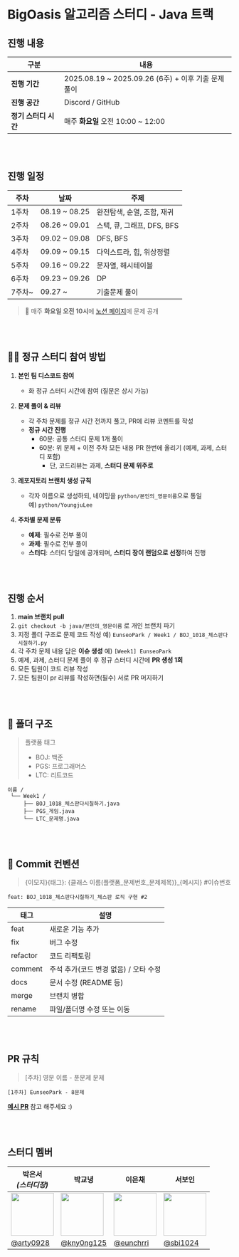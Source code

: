 # BigOasis 알고리즘 스터디 - Java 트랙

## 진행 내용

| 구분            | 내용                                          |
| ------------- | ------------------------------------------- |
| **진행 기간**     | 2025.08.19 \~ 2025.09.26 (6주) + 이후 기출 문제 풀이 |
| **진행 공간**     | Discord / GitHub                            |
| **정기 스터디 시간** | 매주 **화요일** 오전 10:00 \~ 12:00                |

<br />
<br />

## 진행 일정

| 주차    | 날짜             | 주제                   |
| ----- | -------------- | -------------------- |
| 1주차   | 08.19 \~ 08.25 | 완전탐색, 순열, 조합, 재귀     |
| 2주차   | 08.26 \~ 09.01 | 스택, 큐, 그래프, DFS, BFS |
| 3주차   | 09.02 \~ 09.08 | DFS, BFS             |
| 4주차   | 09.09 \~ 09.15 | 다익스트라, 힙, 위상정렬       |
| 5주차   | 09.16 \~ 09.22 | 문자열, 해시테이블           |
| 6주차   | 09.23 \~ 09.26 | DP                   |
| 7주차\~ | 09.27 \~       | 기출문제 풀이              |

> 📌 매주 **화요일 오전 10시**에 [노션 페이지](https://www.notion.so/BigOasis-250672106a20807ca6e0f592c364e091?source=copy_link)에 문제 공개

<br />
<br />

## 🙋‍♂️ 정규 스터디 참여 방법

1. **본인 팀 디스코드 참여**
    - 화 정규 스터디 시간에 참여 (질문은 상시 가능)

2. **문제 풀이 & 리뷰**
    - 각 주차 문제를 정규 시간 전까지 풀고, PR에 리뷰 코멘트를 작성
    - **정규 시간 진행**
        - 60분: 공통 스터디 문제 1개 풀이 
        - 60분: 위 문제 + 이전 주차 모든 내용 PR 한번에 올리기 (예제, 과제, 스터디 포함)
            - 단, 코드리뷰는 과제, **스터디 문제 위주로**

3. **레포지토리 브랜치 생성 규칙**
    - 각자 이름으로 생성하되, 네이밍을 `python/본인의_영문이름`으로 통일  
      예) `python/YoungjuLee`

4. **주차별 문제 분류**
    * **예제**: 필수로 전부 풀이
    * **과제**: 필수로 전부 풀이
    * **스터디**: 스터디 당일에 공개되며, **스터디 장이 랜덤으로 선정**하여 진행
      
<br />
<br />

## 진행 순서

1. **main 브랜치 pull**
2. `git checkout -b java/본인의_영문이름` 로 개인 브랜치 파기
3. 지정 폴더 구조로 문제 코드 작성
   예) `EunseoPark / Week1 / BOJ_1018_체스판다시칠하기.py`
4. 각 주차 문제 내용 담은 **이슈 생성**
   예) `[Week1] EunseoPark`
5. 예제, 과제, 스터디 문제 풀이 후 정규 스터디 시간에 **PR 생성 1회** 
6. 모든 팀원이 코드 리뷰 작성
7. 모든 팀원이 pr 리뷰를 작성하면(필수) 서로 PR 머지하기

<br />
<br />

## 📂 폴더 구조

> 플랫폼 태그
>
> * BOJ: 백준
> * PGS: 프로그래머스
> * LTC: 리트코드

```
이름 /
 └── Week1 /
     ├── BOJ_1018_체스판다시칠하기.java
     ├── PGS_게임.java
     └── LTC_문제명.java
```
<br />
<br />

## 📌 Commit 컨벤션
> {이모지}{태그}: {클래스 이름(플랫폼_문제번호_문제제목)}_{메시지} #이슈번호
```
feat: BOJ_1018_체스판다시칠하기_체스판 로직 구현 #2
```


| 태그       | 설명 |
|-----------|------|
| feat      | 새로운 기능 추가 |
| fix       | 버그 수정 |
| refactor  | 코드 리팩토링 |
| comment   | 주석 추가(코드 변경 없음) / 오타 수정 |
| docs      | 문서 수정 (README 등) |
| merge     | 브랜치 병합 |
| rename    | 파일/폴더명 수정 또는 이동 |

<br />
<br />

## PR 규칙

> \[주차] 영문 이름 - 푼문제 문제

```
[1주차] EunseoPark - 8문제
```

**[예시 PR](https://github.com/BigOasis/Java/pull/1)** 참고 해주세요 :)

<br />
<br />

## 스터디 멤버

| 박은서 <br/> *(스터디장)*                                                          | 박교녕                                                                      | 이은채                                                                       | 서보인                                                                      |
| --------------------------------------------------------------------------- | --------------------------------------------------------------------------- | --------------------------------------------------------------------------- | --------------------------------------------------------------------------- |
| <img src="https://avatars.githubusercontent.com/u/88071251?v=4" width="96"> | <img src="https://avatars.githubusercontent.com/u/80964083?v=4" width="96"> | <img src="https://avatars.githubusercontent.com/u/171488704?v=4" width="96"> | <img src="https://avatars.githubusercontent.com/u/63088266?v=4" width="96"> |
| [@arty0928](https://github.com/arty0928)                                    | [@kny0ng125](https://github.com/kny0ng125)                                  | [@eunchrri](https://github.com/eunchrri)                                    | [@sbi1024](https://github.com/sbi1024)                                      |


